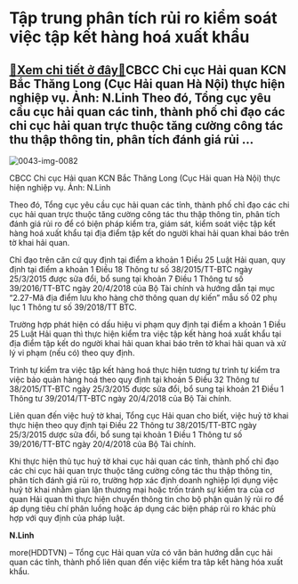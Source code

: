 Tập trung phân tích rủi ro kiểm soát việc tập kết hàng hoá xuất khẩu
====================================================================

[:gift:Xem chi tiết ở đây:gift:](https://hddtvn.com/tap-trung-phan-tich-rui-ro-kiem-soat-viec-tap-ket-hang-hoa-xuat-khau/)CBCC Chi cục Hải quan KCN Bắc Thăng Long (Cục Hải quan Hà Nội) thực hiện nghiệp vụ. Ảnh: N.Linh Theo đó, Tổng cục yêu cầu cục hải quan các tỉnh, thành phố chỉ đạo các chi cục hải quan trực thuộc tăng cường công tác thu thập thông tin, phân tích đánh giá rủi …
-------------------------------------------------------------------------------------------------------------------------------------------------------------------------------------------------------------------------------------------------------------------





![0043-img-0082](https://haiquanonline.com.vn/stores/news_dataimages/linhntn/092020/18/11/in_article/0043_IMG_0082.jpg?rt=20201009094331 "CBCC Chi cục Hải quan KCN Bắc Thăng Long (Cục Hải quan Hà Nội) thực hiện nghiệp vụ. Ảnh: N.Linh")


CBCC Chi cục Hải quan KCN Bắc Thăng Long (Cục Hải quan Hà Nội) thực hiện nghiệp vụ. Ảnh: N.Linh



Theo đó, Tổng cục yêu cầu cục hải quan các tỉnh, thành phố chỉ đạo các chi cục hải quan trực thuộc tăng cường công tác thu thập thông tin, phân tích đánh giá rủi ro để có biện pháp kiểm tra, giám sát, kiểm soát việc tập kết hàng hoá xuất khẩu tại địa điểm tập kết do người khai hải quan khai báo trên tờ khai hải quan.


Chỉ đạo trên căn cứ quy định tại điểm a khoản 1 Điều 25 Luật Hải quan, quy định tại điểm a khoản 1 Điều 18 Thông tư số 38/2015/TT-BTC ngày 25/3/2015 được sửa đổi, bổ sung tại khoản 7 Điều 1 Thông tư số 39/2016/TT-BTC ngày 20/4/2018 của Bộ Tài chính và hướng dẫn tại mục “2.27-Mã địa điểm lưu kho hàng chờ thông quan dự kiến” mẫu số 02 phụ lục 1 Thông tư số 39/2018/TT BTC.


Trường hợp phát hiện có dấu hiệu vi phạm quy định tại điểm a khoản 1 Điều 25 Luật Hải quan thì thực hiện kiểm tra việc tập kết hàng hoá xuất khẩu tại địa điểm tập kết do người khai hải quan khai báo trên tờ khai hải quan và xử lý vi phạm (nếu có) theo quy định.


Trình tự kiểm tra việc tập kết hàng hoá thực hiện tương tự trình tự kiểm tra việc bảo quản hàng hoá theo quy định tại khoản 5 Điều 32 Thông tư 38/2015/TT-BTC ngày 25/3/2015 được sửa đổi, bổ sung tại khoản 21 Điều 1 Thông tư 39/2014/TT-BTC ngày 20/4/2018 của Bộ Tài chính.


Liên quan đến việc huỷ tờ khai, Tổng cục Hải quan cho biết, việc huỷ tờ khai thực hiện theo quy định tại Điều 22 Thông tư 38/2015/TT-BTC ngày 25/3/2015 dược sửa đổi, bổ sung tại khoản 1 Điều 1 Thông tư số 39/2016/TT-BTC ngày 20/4/2018 của Bộ Tài chính.


Khi thực hiện thủ tục huỷ tờ khai cục hải quan các tỉnh, thành phố chỉ đạo các chi cục hải quan trực thuộc tăng cường công tác thu thập thông tin, phân tích đánh giá rủi ro, trường hợp xác định doanh nghiệp lợi dụng việc huỷ tờ khai nhằm gian lận thương mại hoặc trốn tránh sự kiểm tra của cơ quan Hải quan thì thực hiện chuyển thông tin cho bộ phận quản lý rủi ro để áp dụng tiêu chí phân luồng hoặc áp dụng các biện pháp rủi ro khác phù hợp với quy định của pháp luật.




**N.Linh**



more(HDDTVN) – Tổng cục Hải quan vừa có văn bản hướng dẫn cục hải quan các tỉnh, thành phố liên quan đến việc kiểm tra tâp kết hàng hóa xuất khẩu.

